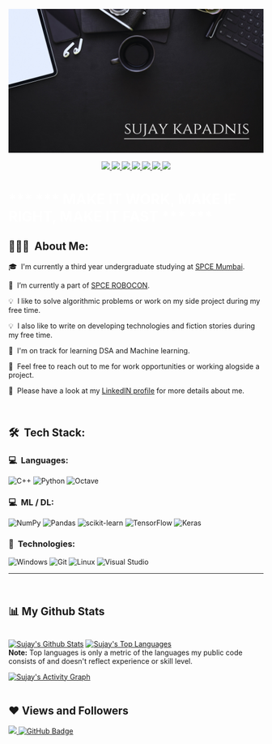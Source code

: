 
<p align="center">
	<img src="sujay kapadnis.png">
</p>

<p align="center">
	<a href="https://www.linkedin.com/in/sujay-kapadnis-199261213/">
		<img src="https://img.icons8.com/color/48/000000/linkedin.png"/>
	</a>
  <a href="https://medium.com/@Sujaykapadnis">
		<img src="https://img.icons8.com/ios-filled/50/FFFFFF/medium-logo.png"/>
	</a>
	<a href="mailto:sujaykapadnis.33@gmail.com">
		<img src="https://img.icons8.com/color/48/000000/gmail-new.png"/>
	</a>
	<a href="https://www.codechef.com/users/ray_1234">
		<img src="https://img.icons8.com/fluency/48/000000/codechef.png"/>
	</a>
    <a href="https://t.me/MJURFRAY">
		<img src="https://img.icons8.com/color/48/000000/telegram-app--v1.png"/>
	</a>
    <a href="https://instagram.com/sujay_kapadnis?igshid=YmMyMTA2M2Y=">
		<img src="https://img.icons8.com/color/48/000000/instagram-new--v1.png"/>
	</a>
  <a href="https://www.kaggle.com/sujaykapadnis">
		<img src="https://img.icons8.com/ios-filled/44/3498DB/k.png"/> 
	</a>
	
</p>

<p align="center">
<!DOCTYPE html> 
   <html>    
      <head>       
         <title>Text alignment</title>   
         <title>HTMLFont size</title> 
      </head>    
      <body>  
      <h1  = text-align:center;>    
         <h1 style="color:white;font-size:20;">*** *** MAKE IT WORK, MAKE IF RIGHT, MAKE IT FAST *** ***</h1>   
    </body>    
             
</html>
</p>
<p>
 

## 👨🏻‍💻 &nbsp;About Me:

<p>🎓 &nbsp;I'm currently a third year undergraduate studying at <a href = "www.spce.ac.in">SPCE Mumbai</a>.</p>
<p>🔭 &nbsp;I’m currently a part of  <a href="https://instagram.com/_spcerobocon_?igshid=YmMyMTA2M2Y=">SPCE ROBOCON</a>.</p>
<p>💡 &nbsp;I like to solve algorithmic problems or work on my side project during my free time.</p>
<p>💡 &nbsp;I also like to write on developing technologies and fiction stories during my free time.</p>
<p>🌱 &nbsp;I'm on track for learning DSA and Machine learning.</p>
<p>💬 &nbsp;Feel free to reach out to me for work opportunities or working alogside a project.</p>
<p>🧩 &nbsp;Please have a look at my <a href="https://www.linkedin.com/in/sujay-kapadnis-199261213/">LinkedIN profile</a> for more details about me.</p>

<br />

## 🛠 &nbsp;Tech Stack:

### 💻 &nbsp;Languages:

![C++](https://img.shields.io/badge/c++-%2300599C.svg?style=for-the-badge&logo=c%2B%2B&logoColor=white)
![Python](https://img.shields.io/badge/python-3670A0?style=for-the-badge&logo=python&logoColor=ffdd54)
![Octave](https://img.shields.io/badge/OCTAVE-darkblue?style=for-the-badge&logo=octave&logoColor=fcd683)  

### 💻 &nbsp;ML / DL:
![NumPy](https://img.shields.io/badge/numpy-%23013243.svg?style=for-the-badge&logo=numpy&logoColor=white)
![Pandas](https://img.shields.io/badge/pandas-%23150458.svg?style=for-the-badge&logo=pandas&logoColor=white)
![scikit-learn](https://img.shields.io/badge/scikit--learn-%23F7931E.svg?style=for-the-badge&logo=scikit-learn&logoColor=white)
![TensorFlow](https://img.shields.io/badge/TensorFlow-%23FF6F00.svg?style=for-the-badge&logo=TensorFlow&logoColor=white)
![Keras](https://img.shields.io/badge/Keras-%23D00000.svg?style=for-the-badge&logo=Keras&logoColor=white)
### 🚀 &nbsp;Technologies:


![Windows](https://img.shields.io/badge/Windows-0078D6?style=for-the-badge&logo=windows&logoColor=white)
	![Git](https://img.shields.io/badge/git-%23F05033.svg?style=for-the-badge&logo=git&logoColor=white)
![Linux](https://img.shields.io/badge/Linux-FCC624?style=for-the-badge&logo=linux&logoColor=black)
![Visual Studio](https://img.shields.io/badge/Visual%20Studio-5C2D91.svg?style=for-the-badge&logo=visual-studio&logoColor=white)
<hr />


<br/>



</p>


## 📊 My Github Stats

  <br/>
    <a href="https://github.com/Sujaykapadnis/github-readme-stats"><img alt="Sujay's Github Stats" src="https://github-readme-stats.vercel.app/api?username=Sujaykapadnis&show_icons=true&count_private=true&theme=react&hide_border=true&bg_color=0D1117" /></a>
  <a href="https://github.com/Sujaykapadnis/github-readme-stats"><img alt="Sujay's Top Languages" src="https://github-readme-stats.vercel.app/api/top-langs/?username=Sujaykapadnis&langs_count=8&count_private=true&layout=compact&theme=react&hide_border=true&bg_color=0D1117" /></a>
  <br/>
  <b>Note:</b> Top languages is only a metric of the languages my public code consists of and doesn't reflect experience or skill level.

<a href="https://github.com/Sujaykapadnis/github-readme-activity-graph"><img alt="Sujay's Activity Graph" src="https://activity-graph.herokuapp.com/graph?username=Sujaykapadnis&bg_color=0D1117&color=5BCDEC&line=5BCDEC&point=FFFFFF&hide_border=true" /></a>
<br/>
<br/>

## ❤ Views and Followers
<a href="https://github.com/Meghna-DAS/github-profile-views-counter">
    <img src="https://komarev.com/ghpvc/?username=SubhamRaoniar28">
</a>
<a href="https://github.com/SubhamRaoniar28?tab=followers"><img src="https://img.shields.io/github/followers/SubhamRaoniar28?label=Followers&style=social" alt="GitHub Badge"></a>

